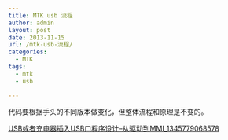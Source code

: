 ```yaml
---
title: MTK usb 流程
author: admin
layout: post
date: 2013-11-15
url: /mtk-usb-流程/
categories:
  - MTK
tags:
  - mtk
  - usb

---
```

代码要根据手头的不同版本做变化，但整体流程和原理是不变的。

[USB或者充电器插入USB口程序设计&#8211;从驱动到MMI_1345779068578][1]

 [1]: http://www.goodmemory.cc/wp-content/uploads/2013/11/USB或者充电器插入USB口程序设计-从驱动到MMI_1345779068578.pdf